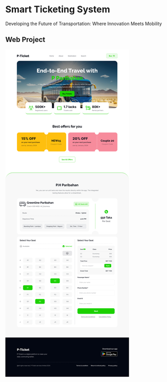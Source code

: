 # Smart Ticketing System

Developing the Future of Transportation: Where Innovation Meets Mobility

## Web Project

<img src="./Landing Page Design.jpg" />
<pdf src="./Bus-Ticket-Landing Page.pdf"/>
<figma src="./Bus-Ticket-Landing Page.fig/>